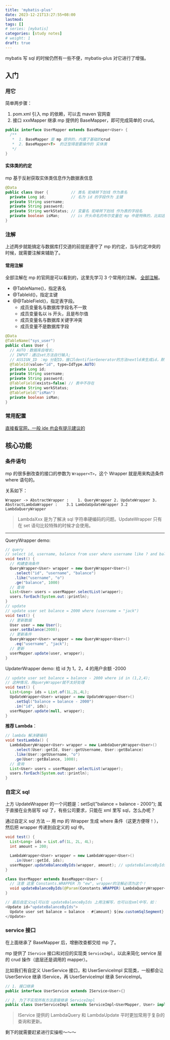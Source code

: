 ```yaml
---
title: 'mybatis-plus'
date: 2023-12-21T13:27:55+08:00
lastmod:
tags: []
# series: [mybatis]
categories: [study notes]
# weight: 1
draft: true
---
```


mybatis 写 sql 的时候仍然有一些不便，mybatis-plus 对它进行了增强。

## 入门

### 用它

简单两步骤：

1. pom.xml 引入 mp 的依赖，可以去 maven 官网查
2. 接口 xxxMapper 继承 mp 提供的 BaseMapper<T>，即可完成简单的 crud。

```java
public interface UserMapper extends BaseMapper<User> {
  /**
   *  1. BaseMapper 是 mp 提供的，内置了基础的crud
   *  2. BaseMapper<T>  的泛型得是要操作的 实体类
   */
}
```

#### 实体类的约定

mp 基于反射获取实体类信息作为数据表信息

```java
@Data
public class User {          // 类名 驼峰转下划线 作为表名
  private Long id;           // 名为 id 的字段作为 主键
  private String username;
  private String password;
  private String workStatus; // 变量名 驼峰转下划线 作为表的字段名
  private boolean isMan;     // is 开头命名的布尔变量在 mp 中是特殊的，比如这里会被解析为 man
}
```

### 注解

上述两步就能搞定与数据库打交道的前提是遵守了 mp 的约定，当与约定冲突的时候，就需要注解来辅助了。

#### 常用注解

全部注解在 mp 的官网是可以看到的，这里先学习 3 个常用的注解。 [全部注解](https://baomidou.com/pages/223848/)。

- @TableName()，指定表名
- @TableId()，指定主键
- @@TableField()，指定表字段。
  - 成员变量名与数据库字段名不一致
  - 成员变量名以 is 开头，且是布尔值
  - 成员变量名与数据库关键字冲突
  - 成员变量不是数据库字段

```java
@Data
@TableName("sys_user")
public class User {
  // AUTO：数据库自增长;
  // INPUT：通过set方法自行输入;
  // ASSIGN_ID ：mp 分配ID，接口ldentifierGenerator的方法nextld来生成id，默认实现类为DefaultldentifierGenerator雪花算法
  @TableId(value="id", type=IdType.AUTO)
  private Long id;
  private String username;
  private String password;
  @TableField(exists=false) // 表中不存在
  private String workStatus;
  @TableField("isMan")
  private boolean isMan;
}
```

### 常用配置

[直接看官网，一般 ide 也会有提示建议的](https://baomidou.com/pages/56bac0/#%E5%9F%BA%E6%9C%AC%E9%85%8D%E7%BD%AE)

## 核心功能

### 条件语句

mp 的很多删改查的接口的参数为 `Wrapper<T>`，这个 Wrapper 就是用来构造条件 where 语句的。

关系如下：

`Wrapper -> AbstractWrapper :   
            1. QueryWrapper 2. UpdateWrapper 3. AbstractLambdaWrapper :   
                                                3.1 LambdaUpdateWrapper 3.2 LambdaQueryWrapper`

> LambdaXxx 是为了解决 sql 字符串硬编码的问题。UpdateWrapper 只有在 set 语句比较特殊的时候才会使用。

---

QueryWrapper demo:

```java
// query
// select id, username, balance from user where username like ? and balance >= ?
void test() {
  // 构建查询条件
  QueryWrapper<User> wrapper = new QueryWrapper<User>()
    .select("id", "username", "balance")
    .like("username", "o")
    .ge("balance", 1000)
  // 查询
  List<User> users = userMapper.selectList(wrapper);
  users.forEach(System.out::println);
}
// update
// update user set balance = 2000 where (username = "jack")
void test() {
  // 更新数据
  User user = new User();
  user.setBalance(2000);
  // 更新条件
  QueryWrapper<User> wrapper = new QueryWrapper<User>()
    .eq("username", "jack");
  // 更新
  userMapper.update(user, wrapper);
}
```

UpdaterWrapper demo: 给 id 为 1，2，4 的用户余额 -2000

```java
// update user set balance = balance - 2000 where id in (1,2,4);
// 这种情况，用queryWrapper就不太好处理
void test() {
  List<Long> ids = List.of(1L,2L,4L);
  UpdateWrapper<User> wrapper = new UpdateWrapper<User>()
    .setSql("balance = balance - 2000")
    .in("id", ids);
  userMapper.update(null, wrapper);
}
```

**推荐 Lambda**：

```java
// lambda 解决硬编码
void testLambda() {
  LambdaQueryWrapper<User> wrapper = new LambdaQueryWrapper<User>()
    .select(User::getId, User::getUsername, User::getBalance)
    .like(User::getUsername, "o")
    .ge(User::getBalance, 1000);
  // 查询
  List<User> users = userMapper.selectList(wrapper);
  users.forEach(System.out::println);
}
```

### 自定义 sql

上方 UpdateWrapper 的一个问题是：setSql("balance = balance - 2000"); 属于直接在业务层写 sql 了，有些公司要求，只能在 xml 里写 sql，怎么办呢？

通过自定义 sql 方法 -- 用 mp 的 Wrapper 生成 where 条件（这更方便呀！），然后把 wrapper 传递到自定义的 sql 中。

```java
void test() {
  List<Long> ids = List.of(1L, 2L, 4L);
  int amount = 200;

  LambdaWrapper<User> wrapper = new LambdaWrapper<User>()
    .in(User::getId, ids);
  userMapper.updateBalanceByIds(wrapper, amount); // updateBalanceByIds 是在 UserMapper 内的自定义方法。
}

class UserMapper extends BaseMapper<User> {
  // 注意 这里 Constants.WRAPPER 为 "ew", wrapper的注解必须为这个！
  void updateBalanceByIds(@Param(Constants.WRAPPER) LambdaQueryWrapper<User> wrapper, @Param("amount") int amount);
}

// 最后自定义sql可以在 updateBalanceByIds 上用注解写，也可以在xml中写，如：
<Update id="updateBalanceByIds">
  Update user set balance = balance - #{amount} ${ew.customSqlSegment}
</Update>
```

### service 接口

在上面继承了 BaseMapper 后，增删改查都交给 mp 了。

mp 提供了 `IService` 接口和对应的实现类 `ServiceImpl`，以此来简化 service 层的 crud 操作（底层还是调用的 mapper）。

比如我们有自定义 UserService 接口，和 UserServiceImpl 实现类，一般都会让 UserService 继承 IService，再 UserServiceImpl 继承 ServiceImpl。

```java
// 1. 接口继承
public interface UserService extends IService<User>{}

// 2. 为了不实现所有方法直接继承 ServiceImpl
public class UserServiceImpl extends ServiceImpl<UserMapper, User> implements UserService {}
```

> IService 提供的 LambdaQuery 和 LambdaUpdate 平时更加常用于复杂的查询和更新。

剩下的就需要赶紧进行实操啦～～～
